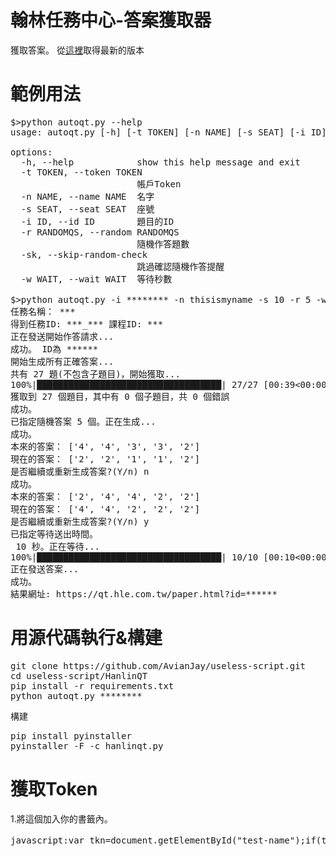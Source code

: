 # 翰林任務中心-答案獲取器
獲取答案。
從[這裡](https://github.com/AvianJay/useless-script/releases/tag/HanlinQT-1.1)取得最新的版本
# 範例用法
<pre>$>python autoqt.py --help
usage: autoqt.py [-h] [-t TOKEN] [-n NAME] [-s SEAT] [-i ID] [-r RANDOMQS] [-sk] [-w WAIT]

options:
  -h, --help            show this help message and exit
  -t TOKEN, --token TOKEN
                        帳戶Token
  -n NAME, --name NAME  名字
  -s SEAT, --seat SEAT  座號
  -i ID, --id ID        題目的ID
  -r RANDOMQS, --random RANDOMQS
                        隨機作答題數
  -sk, --skip-random-check
                        跳過確認隨機作答提醒
  -w WAIT, --wait WAIT  等待秒數

$>python autoqt.py -i ******** -n thisismyname -s 10 -r 5 -w 10
任務名稱： ***
得到任務ID: ***_*** 課程ID: ***
正在發送開始作答請求...
成功。 ID為 ******
開始生成所有正確答案...
共有 27 題(不包含子題目)，開始獲取...
100%|███████████████████████████████████| 27/27 [00:39<00:00,  1.48s/it]
獲取到 27 個題目，其中有 0 個子題目，共 0 個錯誤
成功。
已指定隨機答案 5 個。正在生成...
成功。
本來的答案： ['4', '4', '3', '3', '2']
現在的答案： ['2', '2', '1', '1', '2']
是否繼續或重新生成答案?(Y/n) n
成功。
本來的答案： ['2', '4', '4', '2', '2']
現在的答案： ['4', '4', '2', '2', '2']
是否繼續或重新生成答案?(Y/n) y
已指定等待送出時間。
 10 秒。正在等待...
100%|███████████████████████████████████| 10/10 [00:10<00:00,  1.00s/it]
正在發送答案...
成功。
結果網址: https://qt.hle.com.tw/paper.html?id=******</pre>
# 用源代碼執行&構建
<pre>git clone https://github.com/AvianJay/useless-script.git
cd useless-script/HanlinQT
pip install -r requirements.txt
python autoqt.py ********</pre>
構建
<pre>pip install pyinstaller
pyinstaller -F -c hanlinqt.py
</pre>
# 獲取Token
1.將這個加入你的書籤內。
<pre>javascript:var tkn=document.getElementById("test-name");if(tkn){if(localStorage.token){tkn.value=localStorage.token;tkn.select();tkn.setSelectionRange(0,99999);navigator.clipboard.writeText(tkn.value);alert("帳戶密鑰已複製。")}else{alert("找不到帳戶密鑰。你登入了嗎？");tkn.value="找不到"}}else{alert("找不到元素。你在登入頁面嗎？")};</pre>